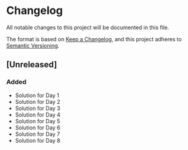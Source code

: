 # Changelog

All notable changes to this project will be documented in this file.

The format is based on [Keep a Changelog](https://keepachangelog.com/en/1.0.0/),
and this project adheres to [Semantic Versioning](https://semver.org/spec/v2.0.0.html).

## [Unreleased]

### Added

- Solution for Day 1
- Solution for Day 2
- Solution for Day 3
- Solution for Day 4
- Solution for Day 5
- Solution for Day 6
- Solution for Day 7
- Solution for Day 8